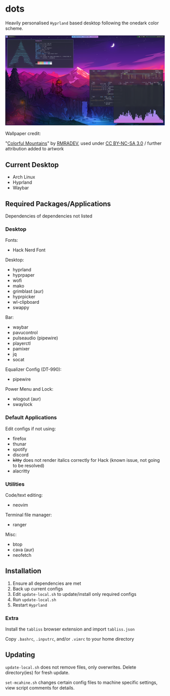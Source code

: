 # dots

Heavily personalised `Hyprland` based desktop following the onedark color scheme. 

![riced desktop](/rice.png?raw=true)

Wallpaper credit:

"[Colorful Mountains](https://www.deviantart.com/rmradev/art/Colorful-Mountains-888882581)" by [RMRADEV](https://www.deviantart.com/rmradev), used under [CC BY-NC-SA 3.0](https://creativecommons.org/licenses/by-nc-sa/3.0/) / further attribution added to artwork

## Current Desktop

- Arch Linux
- Hyprland
- Waybar

## Required Packages/Applications

Dependencies of dependencies not listed

### Desktop

Fonts:
- Hack Nerd Font

Desktop:
- hyprland
- hyprpaper
- wofi
- mako
- grimblast (aur)
- hyprpicker
- wl-clipboard
- swappy

Bar:
- waybar
- pavucontrol
- pulseaudio (pipewire)
- playerctl
- pamixer
- jq
- socat

Equalizer Config (DT-990):
- pipewire

Power Menu and Lock:
- wlogout (aur)
- swaylock

### Default Applications

Edit configs if not using:

- firefox
- thunar
- spotify
- discord
- ~~kitty~~ does not render italics correctly for Hack (known issue, not going to be resolved)
- alacritty

### Utilities

Code/text editing:
- neovim

Terminal file manager:
- ranger

Misc:
- btop
- cava (aur)
- neofetch

## Installation

1. Ensure all dependencies are met
2. Back up current configs
3. Edit `update-local.sh` to update/install only required configs
4. Run `update-local.sh`
5. Restart `Hyprland`

### Extra

Install the `tabliss` browser extension and import `tabliss.json`

Copy `.bashrc`, `.inputrc`, and/or `.vimrc` to your home directory

## Updating

`update-local.sh` does not remove files, only overwrites. Delete directory(ies) for fresh update.

`set-mcahine.sh` changes certain config files to machine specific settings, view script comments for details.
